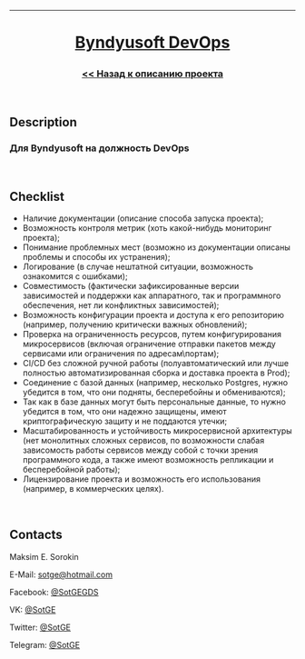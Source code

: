 [home-url]: https://github.com/SotGE/Byndyusoft-DevOps 'Home'

---

# <p align="center">[Byndyusoft DevOps][home-url]</p>

### **<p align="center">[<< Назад к описанию проекта][home-url]</p>**

<br/>

## Description

### Для Byndyusoft на должность DevOps

<br/>

## Checklist

- Наличие документации (описание способа запуска проекта);
- Возможность контроля метрик (хоть какой-нибудь мониторинг проекта);
- Понимание проблемных мест (возможно из документации описаны проблемы и способы их устранения);
- Логирование (в случае нештатной ситуации, возможность ознакомится с ошибками);
- Совместимость (фактически зафиксированные версии зависимостей и поддержки как аппаратного, так и программного обеспечения, нет ли конфликтных зависимостей);
- Возможность конфигурации проекта и доступа к его репозиторию (например, получению критически важных обновлений);
- Проверка на ограниченность ресурсов, путем конфигурирования микросервисов (включая ограничение отправки пакетов между сервисами или ограничения по адресам\портам);
- CI/CD без сложной ручной работы (полуавтоматический или лучше полностью автоматизированная сборка и доставка проекта в Prod);
- Соединение с базой данных (например, несколько Postgres, нужно убедится в том, что они подняты, бесперебойны и обмениваются);
- Так как в базе данных могут быть персональные данные, то нужно убедится в том, что они надежно защищены, имеют криптографическую защиту и не поддаются утечки;
- Масштабированность и устойчивость микросервисной архитектуры (нет монолитных сложных сервисов, по возможности слабая зависомость работы сервисов между собой с точки зрения программного кода, а также имеют возможность репликации и бесперебойной работы);
- Лицензирование проекта и возможность его использования (например, в коммерческих целях).

<br/>

## Contacts

Maksim E. Sorokin

E-Mail: <sotge@hotmail.com>

Facebook: [@SotGEGDS](https://www.facebook.com/sotgegds 'https://www.facebook.com/sotgegds')

VK: [@SotGE](https://vk.com/sotge 'https://vk.com/sotge')

Twitter: [@SotGE](https://twitter.com/sotge 'https://twitter.com/sotge')

Telegram: [@SotGE](https://t.me/sotge 'https://t.me/sotge')
